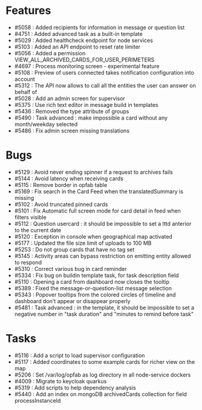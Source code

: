 
# Features

- #5058 : Added recipients for information in message or question list
- #4751 : Added advanced task as a built-in template
- #5029 : Added healthcheck endpoint for node services
- #5103 : Added an API endpoint to reset rate limiter
- #5056 : Added a permission VIEW_ALL_ARCHIVED_CARDS_FOR_USER_PERIMETERS
- #4697 : Process monitoring screen - experimental feature
- #5108 : Preview of users connected takes notification configuration into account
- #5312 : The API now allows to call all the entities the user can answer on behalf of
- #5028 : Add an admin screen for supervisor
- #5375 : Use rich text editor in message build in templates
- #5436 : Removed the type attribute of groups
- #5490 : Task advanced : make impossible a card without any month/weekday selected
- #5486 : Fix admin screen missing translations


# Bugs

- #5129 : Avoid never ending spinner if a request to archives fails
- #5144 : Avoid latency when receiving cards
- #5115 : Remove border in opfab table
- #5169 : Fix search in the Card Feed when the translatedSummary is missing
- #5102 : Avoid truncated pinned cards
- #5101 : Fix Automatic full screen mode for card detail in feed when filters visible
- #5112 : Question usercard : it should be impossible to set a lttd anterior to the current date
- #5120 : Exception in console when geographical map activated
- #5177 : Updated the file size limit of uploads to 100 MB
- #5253 : Do not group cards that have no tag set
- #5145 : Activity areas can bypass restriction on emitting entity allowed to respond
- #5310 : Correct various bug in card reminder
- #5334 : Fix bug on buildin template task, for task description field
- #5110 : Opening a card from dashboard now closes the tooltip
- #5389 : Fixed the message-or-question-list message selection
- #5343 : Popover tooltips from the colored circles of timeline and dashboard don't appear or disappear properly
- #5481 : Task advanced : in the template, it should be impossible to set a negative number in "task duration" and "minutes to remind before task"


# Tasks

- #5116 : Add a script to load supervisor configuration
- #5117 : Added coordinates to some example cards for richer view on the map
- #5206 : Set /var/log/opfab as log directory in all node-service dockers
- #4009 : Migrate to keycloak quarkus
- #5319 : Add scripts to help dependency analysis
- #5440 : Add an index on mongoDB archivedCards collection for field processInstanceId
